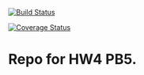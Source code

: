 [![Build Status](https://travis-ci.org/dsondak/cs207testing.svg?branch=master)](https://travis-ci.org/dsondak/cs207testing.svg?branch=master)

[![Coverage Status](https://codecov.io/gh/dsondak/cs207testing/branch/master/graph/badge.svg)](https://codecov.io/gh/dsondak/cs207testing)

# Repo for HW4 PB5.
